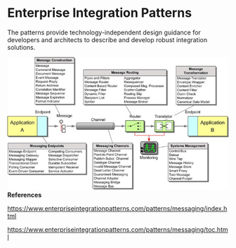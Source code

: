 # Enterprise Integration Patterns

The patterns provide technology-independent design guidance for developers and architects to describe and develop robust integration solutions.

![image](../../media/Enterprise-Integration-Patterns-image1.jpg)**References**

https://www.enterpriseintegrationpatterns.com/patterns/messaging/index.html

https://www.enterpriseintegrationpatterns.com/patterns/messaging/toc.html
